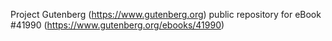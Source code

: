 Project Gutenberg (https://www.gutenberg.org) public repository for eBook #41990 (https://www.gutenberg.org/ebooks/41990)
